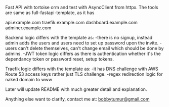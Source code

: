 Fast API with tortoise orm and test with AsyncClient from httpx.
The tools are same as full-fastapi-template, as it has 

api.example.com
traefik.example.com
dashboard.example.com
adminer.example.com

Backend logic differs with the template as:
-there is no signup, instead admin adds the users and users need to set up password upon the invite.
-users can't delete themselves, can't change email which should be done by admins.
-JWT token logic differs as there is authentication whether it's the dependancy token or password reset, setup tokens.

Traefik logic differs with the template as:
-it has DNS challenge with AWS Route 53 access keys rather just TLS challenge.
-regex redirection logic for naked domain to www

Later will update README with much greater detail and explanation.

Anything else want to clarify, contact me at: bobbytumur@gmail.com
